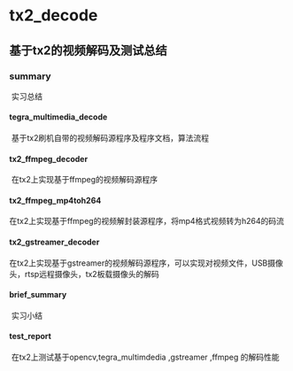 # tx2_decode
## 基于tx2的视频解码及测试总结

### summary

​	实习总结

#### 	tegra_multimedia_decode

​		基于tx2刷机自带的视频解码源程序及程序文档，算法流程

#### 	tx2_ffmpeg_decoder

​		在tx2上实现基于ffmpeg的视频解码源程序

#### 	tx2_ffmpeg_mp4toh264

​		在tx2上实现基于ffmpeg的视频解封装源程序，将mp4格式视频转为h264的码流

#### 	tx2_gstreamer_decoder

​		在tx2上实现基于gstreamer的视频解码源程序，可以实现对视频文件，USB摄像头，rtsp远程摄像头，tx2板载摄像头的解码

#### 	brief_summary

​		实习小结

#### 	test_report

​		在tx2上测试基于opencv,tegra_multimdedia ,gstreamer ,ffmpeg 的解码性能
